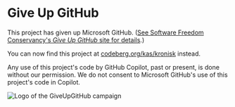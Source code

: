# Give Up GitHub

This project has given up Microsoft GitHub. ([See Software Freedom Conservancy's *Give Up  GitHub* site for details](https://giveupgithub.org/).)

You can now find this project at [codeberg.org/kas/kronisk](https://codeberg.org/kas/kronisk) instead.

Any use of this project's code by GitHub Copilot, past or present, is done without our permission.  We do not consent to Microsoft GitHub's use of this project's code in Copilot.

![Logo of the GiveUpGitHub campaign](https://sfconservancy.org/img/GiveUpGitHub.png)
